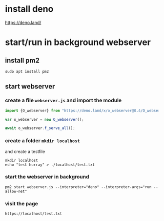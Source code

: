 # install deno 
https://deno.land/

# start/run in background webserver 
## install pm2 
```
sudo apt install pm2
```
## start webserver 
### create a file `webserver.js` and import the module
```javascript
import {O_webserver} from "https://deno.land/x/o_webserver@0.4/O_webserver.module.js"

var o_webserver = new O_webserver();

await o_webserver.f_serve_all();

```

### create a folder `mkdir localhost`
and create a testfile 
```
mkdir localhost
echo "test hurray" > ./localhost/test.txt
```
### start the webserver in background
```
pm2 start webserver.js --interpreter="deno" --interpreter-args="run --allow-net" 
```

### visit the page 
```
https://localhost/test.txt
```